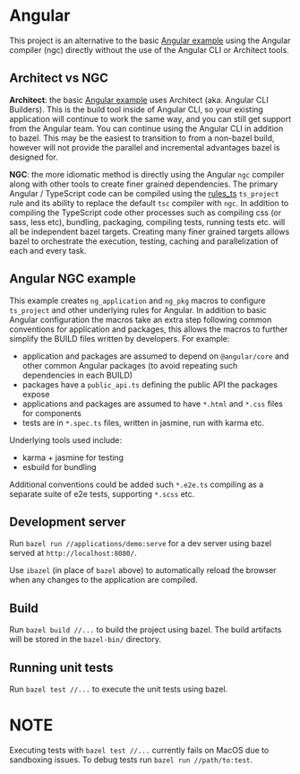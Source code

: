 # Angular

This project is an alternative to the basic [Angular example](../angular/) using the Angular compiler (ngc) directly without the use of the Angular CLI or Architect tools.

## Architect vs NGC

**Architect**: the basic [Angular example](../angular/) uses Architect (aka. Angular CLI Builders). This is the build tool inside of Angular CLI, so your existing application will continue to work the same way, and you can still get support from the Angular team. You can continue using the Angular CLI in addition to bazel. This may be the easiest to transition to from a non-bazel build, however will not provide the parallel and incremental advantages bazel is designed for.

**NGC**: the more idiomatic method is directly using the Angular `ngc` compiler along with other tools to create finer grained dependencies. The primary Angular / TypeScript code can be compiled using the [rules_ts](https://github.com/aspect-build/rules_ts) `ts_project` rule and its ability to replace the default `tsc` compiler with `ngc`. In addition to compiling the TypeScript code other processes such as compiling css (or sass, less etc), bundling, packaging, compiling tests, running tests etc. will all be independent bazel targets. Creating many finer grained targets allows bazel to orchestrate the execution, testing, caching and parallelization of each and every task.

## Angular NGC example

This example creates `ng_application` and `ng_pkg` macros to configure `ts_project` and other underlying rules for Angular. In addition to basic Angular configuration the macros take an extra step following common conventions for application and packages, this allows the macros to further simplify the BUILD files written by developers. For example:
* application and packages are assumed to depend on `@angular/core` and other common Angular packages (to avoid repeating such dependencies in each BUILD)
* packages have a `public_api.ts` defining the public API the packages expose
* applications and packages are assumed to have `*.html` and `*.css` files for components
* tests are in `*.spec.ts` files, written in jasmine, run with karma etc.

Underlying tools used include:
* karma + jasmine for testing
* esbuild for bundling

Additional conventions could be added such `*.e2e.ts` compiling as a separate suite of e2e tests, supporting `*.scss` etc.


## Development server

Run `bazel run //applications/demo:serve` for a dev server using bazel served at `http://localhost:8080/`.

Use `ibazel` (in place of `bazel` above) to automatically reload the browser when any changes to the application are compiled.

## Build

Run `bazel build //...`  to build the project using bazel. The build artifacts will be stored in the `bazel-bin/` directory.

## Running unit tests

Run `bazel test //...` to execute the unit tests using bazel.

# NOTE

Executing tests with `bazel test //...` currently fails on MacOS due to sandboxing issues. To debug tests run `bazel run //path/to:test`.
